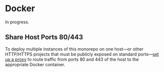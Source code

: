 # Docker

In progress.

## Share Host Ports 80/443

To deploy multiple instances of this monorepo on one host—or other HTTP/HTTPS projects that must be publicly exposed on standard ports—[set up a proxy](/reference/proxy.md) to route traffic from ports 80 and 443 of the host to the appropriate Docker container.
